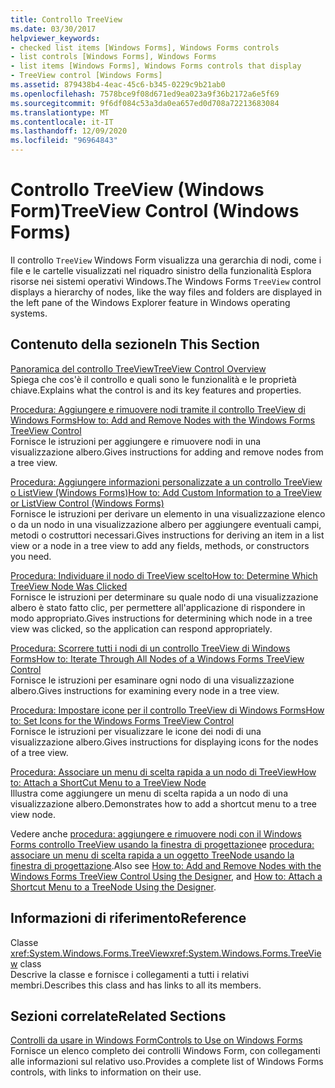 ```yaml
---
title: Controllo TreeView
ms.date: 03/30/2017
helpviewer_keywords:
- checked list items [Windows Forms], Windows Forms controls
- list controls [Windows Forms], Windows Forms
- list items [Windows Forms], Windows Forms controls that display
- TreeView control [Windows Forms]
ms.assetid: 879438b4-4eac-45c6-b345-0229c9b21ab0
ms.openlocfilehash: 7578bce9f08d671ed9ea023a9f36b2172a6e5f69
ms.sourcegitcommit: 9f6df084c53a3da0ea657ed0d708a72213683084
ms.translationtype: MT
ms.contentlocale: it-IT
ms.lasthandoff: 12/09/2020
ms.locfileid: "96964843"
---
```

# <a name="treeview-control-windows-forms"></a><span data-ttu-id="f9d7c-102">Controllo TreeView (Windows Form)</span><span class="sxs-lookup"><span data-stu-id="f9d7c-102">TreeView Control (Windows Forms)</span></span>
<span data-ttu-id="f9d7c-103">Il controllo `TreeView` Windows Form visualizza una gerarchia di nodi, come i file e le cartelle visualizzati nel riquadro sinistro della funzionalità Esplora risorse nei sistemi operativi Windows.</span><span class="sxs-lookup"><span data-stu-id="f9d7c-103">The Windows Forms `TreeView` control displays a hierarchy of nodes, like the way files and folders are displayed in the left pane of the Windows Explorer feature in Windows operating systems.</span></span>  
  
## <a name="in-this-section"></a><span data-ttu-id="f9d7c-104">Contenuto della sezione</span><span class="sxs-lookup"><span data-stu-id="f9d7c-104">In This Section</span></span>  
 [<span data-ttu-id="f9d7c-105">Panoramica del controllo TreeView</span><span class="sxs-lookup"><span data-stu-id="f9d7c-105">TreeView Control Overview</span></span>](treeview-control-overview-windows-forms.md)  
 <span data-ttu-id="f9d7c-106">Spiega che cos'è il controllo e quali sono le funzionalità e le proprietà chiave.</span><span class="sxs-lookup"><span data-stu-id="f9d7c-106">Explains what the control is and its key features and properties.</span></span>  
  
 [<span data-ttu-id="f9d7c-107">Procedura: Aggiungere e rimuovere nodi tramite il controllo TreeView di Windows Forms</span><span class="sxs-lookup"><span data-stu-id="f9d7c-107">How to: Add and Remove Nodes with the Windows Forms TreeView Control</span></span>](how-to-add-and-remove-nodes-with-the-windows-forms-treeview-control.md)  
 <span data-ttu-id="f9d7c-108">Fornisce le istruzioni per aggiungere e rimuovere nodi in una visualizzazione albero.</span><span class="sxs-lookup"><span data-stu-id="f9d7c-108">Gives instructions for adding and remove nodes from a tree view.</span></span>  
  
 [<span data-ttu-id="f9d7c-109">Procedura: Aggiungere informazioni personalizzate a un controllo TreeView o ListView (Windows Forms)</span><span class="sxs-lookup"><span data-stu-id="f9d7c-109">How to: Add Custom Information to a TreeView or ListView Control (Windows Forms)</span></span>](add-custom-information-to-a-treeview-or-listview-control-wf.md)  
 <span data-ttu-id="f9d7c-110">Fornisce le istruzioni per derivare un elemento in una visualizzazione elenco o da un nodo in una visualizzazione albero per aggiungere eventuali campi, metodi o costruttori necessari.</span><span class="sxs-lookup"><span data-stu-id="f9d7c-110">Gives instructions for deriving an item in a list view or a node in a tree view to add any fields, methods, or constructors you need.</span></span>  
  
 [<span data-ttu-id="f9d7c-111">Procedura: Individuare il nodo di TreeView scelto</span><span class="sxs-lookup"><span data-stu-id="f9d7c-111">How to: Determine Which TreeView Node Was Clicked</span></span>](how-to-determine-which-treeview-node-was-clicked-windows-forms.md)  
 <span data-ttu-id="f9d7c-112">Fornisce le istruzioni per determinare su quale nodo di una visualizzazione albero è stato fatto clic, per permettere all'applicazione di rispondere in modo appropriato.</span><span class="sxs-lookup"><span data-stu-id="f9d7c-112">Gives instructions for determining which node in a tree view was clicked, so the application can respond appropriately.</span></span>  
  
 [<span data-ttu-id="f9d7c-113">Procedura: Scorrere tutti i nodi di un controllo TreeView di Windows Forms</span><span class="sxs-lookup"><span data-stu-id="f9d7c-113">How to: Iterate Through All Nodes of a Windows Forms TreeView Control</span></span>](how-to-iterate-through-all-nodes-of-a-windows-forms-treeview-control.md)  
 <span data-ttu-id="f9d7c-114">Fornisce le istruzioni per esaminare ogni nodo di una visualizzazione albero.</span><span class="sxs-lookup"><span data-stu-id="f9d7c-114">Gives instructions for examining every node in a tree view.</span></span>  
  
 [<span data-ttu-id="f9d7c-115">Procedura: Impostare icone per il controllo TreeView di Windows Forms</span><span class="sxs-lookup"><span data-stu-id="f9d7c-115">How to: Set Icons for the Windows Forms TreeView Control</span></span>](how-to-set-icons-for-the-windows-forms-treeview-control.md)  
 <span data-ttu-id="f9d7c-116">Fornisce le istruzioni per visualizzare le icone dei nodi di una visualizzazione albero.</span><span class="sxs-lookup"><span data-stu-id="f9d7c-116">Gives instructions for displaying icons for the nodes of a tree view.</span></span>  
  
 [<span data-ttu-id="f9d7c-117">Procedura: Associare un menu di scelta rapida a un nodo di TreeView</span><span class="sxs-lookup"><span data-stu-id="f9d7c-117">How to: Attach a ShortCut Menu to a TreeView Node</span></span>](how-to-attach-a-shortcut-menu-to-a-treeview-node.md)  
 <span data-ttu-id="f9d7c-118">Illustra come aggiungere un menu di scelta rapida a un nodo di una visualizzazione albero.</span><span class="sxs-lookup"><span data-stu-id="f9d7c-118">Demonstrates how to add a shortcut menu to a tree view node.</span></span>  

<span data-ttu-id="f9d7c-119">Vedere anche [procedura: aggiungere e rimuovere nodi con il Windows Forms controllo TreeView usando la finestra di progettazione](add-and-remove-nodes-with-wf-treeview-control-using-the-designer.md)e [procedura: associare un menu di scelta rapida a un oggetto TreeNode usando la finestra di progettazione](how-to-attach-a-shortcut-menu-to-a-treenode-using-the-designer.md).</span><span class="sxs-lookup"><span data-stu-id="f9d7c-119">Also see [How to: Add and Remove Nodes with the Windows Forms TreeView Control Using the Designer](add-and-remove-nodes-with-wf-treeview-control-using-the-designer.md), and [How to: Attach a Shortcut Menu to a TreeNode Using the Designer](how-to-attach-a-shortcut-menu-to-a-treenode-using-the-designer.md).</span></span>  
  
## <a name="reference"></a><span data-ttu-id="f9d7c-120">Informazioni di riferimento</span><span class="sxs-lookup"><span data-stu-id="f9d7c-120">Reference</span></span>  
 <span data-ttu-id="f9d7c-121">Classe <xref:System.Windows.Forms.TreeView></span><span class="sxs-lookup"><span data-stu-id="f9d7c-121"><xref:System.Windows.Forms.TreeView> class</span></span>  
 <span data-ttu-id="f9d7c-122">Descrive la classe e fornisce i collegamenti a tutti i relativi membri.</span><span class="sxs-lookup"><span data-stu-id="f9d7c-122">Describes this class and has links to all its members.</span></span>  
  
## <a name="related-sections"></a><span data-ttu-id="f9d7c-123">Sezioni correlate</span><span class="sxs-lookup"><span data-stu-id="f9d7c-123">Related Sections</span></span>  
 [<span data-ttu-id="f9d7c-124">Controlli da usare in Windows Form</span><span class="sxs-lookup"><span data-stu-id="f9d7c-124">Controls to Use on Windows Forms</span></span>](controls-to-use-on-windows-forms.md)  
 <span data-ttu-id="f9d7c-125">Fornisce un elenco completo dei controlli Windows Form, con collegamenti alle informazioni sul relativo uso.</span><span class="sxs-lookup"><span data-stu-id="f9d7c-125">Provides a complete list of Windows Forms controls, with links to information on their use.</span></span>
